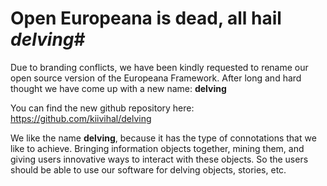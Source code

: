 # Open Europeana is dead, all hail *delving*#

Due to branding conflicts, we have been kindly requested to rename our open source version of the Europeana Framework. After long and hard thought we have come up with a new name: **delving**

You can find the new github repository here: https://github.com/kiivihal/delving

We like the name **delving**, because it has the type of connotations that we like to achieve. Bringing information objects together, mining them, and giving users innovative ways to interact with these objects. So the users should be able to use our software for delving objects, stories, etc.


